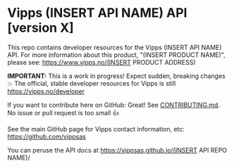 # Vipps (INSERT API NAME) API [version X]

This repo contains developer resources for the Vipps (INSERT API NAME) API.
For more information about this product, "(INSERT PRODUCT NAME)",
please see: https://www.vipps.no/(INSERT PRODUCT ADDRESS)

**IMPORTANT:** This is a work in progress! Expect sudden, breaking changes :boom:
The official, stable developer resources for Vipps is still https://vipps.no/developer

If you want to contribute here on GitHub: Great! See [CONTRIBUTING.md](CONTRIBUTING.md).
No issue or pull request is too small 👍

See the main GitHub page for Vipps contact information, etc: https://github.com/vippsas

You can peruse the API docs at https://vippsas.github.io/(INSERT API REPO NAME)/
